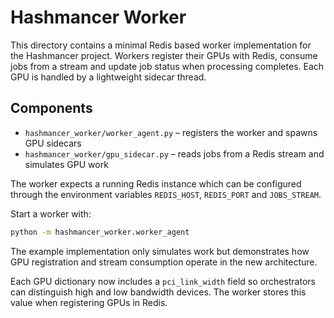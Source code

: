 # Hashmancer Worker

This directory contains a minimal Redis based worker implementation for the Hashmancer project.
Workers register their GPUs with Redis, consume jobs from a stream and update job status when
processing completes. Each GPU is handled by a lightweight sidecar thread.

## Components

- `hashmancer_worker/worker_agent.py` – registers the worker and spawns GPU sidecars
- `hashmancer_worker/gpu_sidecar.py` – reads jobs from a Redis stream and simulates GPU work

The worker expects a running Redis instance which can be configured through the environment
variables `REDIS_HOST`, `REDIS_PORT` and `JOBS_STREAM`.

Start a worker with:

```bash
python -m hashmancer_worker.worker_agent
```

The example implementation only simulates work but demonstrates how GPU registration and
stream consumption operate in the new architecture.

Each GPU dictionary now includes a `pci_link_width` field so orchestrators can
distinguish high and low bandwidth devices.  The worker stores this value when
registering GPUs in Redis.
